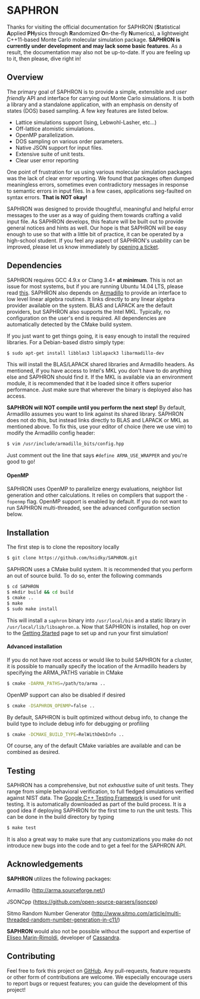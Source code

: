# SAPHRON

Thanks for visiting the official documentation for SAPHRON 
(**S**tatistical **A**pplied **PH**ysics through **R**andomized **O**n-the-fly **N**umerics), 
a lightweight C++11-based Monte Carlo molecular simulation package. **SAPHRON is currently 
under development and may lack some basic features**. As a result, the documentation may also 
not be up-to-date. If you are feeling up to it, then please, dive right in!

## Overview

The primary goal of SAPHRON is to provide a simple, extensible and *user friendly* API and 
interface for carrying out Monte Carlo simulations. It is both a library and a standalone 
application, with an emphasis on density of states (DOS) based sampling. A few key features 
are listed below.

* Lattice simulations support (Ising, Lebwohl-Lasher, etc...)
* Off-lattice atomistic simulations.
* OpenMP parallelization.
* DOS sampling on various order parameters.
* Native JSON support for input files.
* Extensive suite of unit tests.
* Clear user error reporting 

One point of frustration for us using various molecular simulation packages was the lack 
of clear error reporting. We found that packages often dumped meaningless errors, sometimes
even contradictory messages in response to semantic errors in input files. In a few cases, 
applications seg-faulted on syntax errors. **That is NOT okay!**

SAPHRON was designed to provide thoughtful, meaningful and helpful error messages to the user
as a way of guiding them towards crafting a valid input file. As SAPHRON develops, this feature 
will be built out to provide general notices and hints as well. Our hope is that SAPHRON will
be easy enough to use so that with a little bit of practice, it can be operated by a high-school 
student. If you feel any aspect of SAPHRON's usability can be improved, please let us know 
immediately by [opening a ticket](https://github.com/hsidky/SAPHRON/issues/new).

## Dependencies

SAPHRON requires GCC 4.9.x or Clang 3.4+ **at minimum**. This is not an issue for most 
systems, but if you are running Ubuntu 14.04 LTS, please read 
[this](http://askubuntu.com/questions/466651/how-do-i-use-the-latest-gcc-4-9-on-ubuntu-14-04).
SAPHRON also depends on [Armadillo](http://arma.sourceforge.net/) to provide an interface to 
low level linear algebra routines. It links directly to any linear algebra provider 
available on the system. BLAS and LAPACK are the default providers, but SAPHRON 
also supports the Intel MKL. Typically, no configuration on the user's end is required. 
All dependencies are automatically detected by the CMake build system. 

If you just want to get things going, it is easy enough to install the required libraries.
For a Debian-based distro simply type:

```bash
$ sudo apt-get install libblas3 liblapack3 libarmadillo-dev
```

This will install the BLAS/LAPACK shared libraries and Armadillo headers. As mentioned, 
if you have access to Intel's MKL you don't have to do anything else and SAPHRON should 
find it. If the MKL is available via an environment module, it is recommended that it be 
loaded since it offers superior performance. Just make sure that wherever the binary is
deployed also has access.

**SAPHRON will NOT compile until you perform the next step!**
By default, Armadillo assumes you want to link against its shared library. SAPHRON does not do this, 
but instead links directly to BLAS and LAPACK or MKL as mentioned above. To fix this, use your editor 
of choice (here we use vim) to modify the Armadillo config header:

```bash
$ vim /usr/include/armadillo_bits/config.hpp
```

Just comment out the line that says `#define ARMA_USE_WRAPPER` and you're good to go!

#### OpenMP 

SAPHRON uses OpenMP to parallelize energy evaluations, neighbor list generation and other 
calculations. It relies on compilers that support the `-fopenmp` flag. OpenMP support is enabled
by default. If you do not want to run SAPHRON multi-threaded, see the advanced configuration 
section below.

## Installation

The first step is to clone the repository locally

```bash	
$ git clone https://github.com/hsidky/SAPHRON.git
```

SAPHRON uses a CMake build system. It is recommended that you perform an out of source build. 
To do so, enter the following commands

```bash	
$ cd SAPHRON
$ mkdir build && cd build
$ cmake .. 
$ make
$ sudo make install
```

This will install a `saphron` binary into `/usr/local/bin` and a static library in `/usr/local/lib/libsaphron.a`.
Now that SAPHRON is installed, hop on over to the [Getting Started](getting-started.md) page to
set up and run your first simulation!

#### Advanced installation

If you do not have root access or would like to build SAPHRON for a cluster, it is possible 
to manually specify the location of the Armadillo headers by specifying the ARMA_PATHS variable
in CMake

```bash
$ cmake -DARMA_PATHS=/path/to/arma ..
```

OpenMP support can also be disabled if desired

```bash
$ cmake -DSAPHRON_OPENMP=false ..
```

By default, SAPHRON is built optimized without debug info, to change the build type to 
include debug info for debugging or profiling

```bash
$ cmake -DCMAKE_BUILD_TYPE=RelWithDebInfo ..
```

Of course, any of the default CMake variables are available and can be combined as desired.

## Testing 

SAPHRON has a comprehensive, but not *exhaustive* suite of unit tests. They range from 
simple behavioral verification, to full fledged simulations verified against NIST data. 
The [Google C++ Testing Framework](https://code.google.com/p/googletest/) is used for 
unit testing. It is automatically downloaded as part of the build process. It is a good idea 
if deploying SAPHRON for the first time to run the unit tests. This can be done in the build 
directory by typing 

```bash	
$ make test
```

It is also a great way to make sure that any customizations you make do not introduce new 
bugs into the code and to get a feel for the SAPHRON API.

## Acknowledgements 

**SAPHRON** utilizes the following packages: 

Armadillo (http://arma.sourceforge.net/)

JSONCpp (https://github.com/open-source-parsers/jsoncpp)

Sitmo Random Number Generator (http://www.sitmo.com/article/multi-threaded-random-number-generation-in-c11/)

**SAPHRON** would also not be possible without the support and expertise of [Eliseo Marin-Rimoldi](https://github.com/emarinri), 
developer of [Cassandra](http://cassandra.nd.edu/).

## Contributing

Feel free to fork this project on [GitHub](https://github.com/hsidky/SAPHRON). Any pull-requests,
feature requests or other form of contributions are welcome. We especially encourage users to 
report bugs or request features; you can guide the development of this project!

